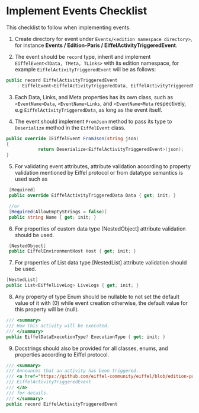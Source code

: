 # Implement Events Checklist

This checklist to follow when implementing events. 

1. 
   Create directory for event under `Events/<edition namespace directory>`, for instance **Events / Edition-Paris / EiffelActivityTriggeredEvent**.

2. The event should be `record` type, inherit and implement `EiffelEvent<TData, TMeta, TLinks>` with its edition namespace, for example  `EiffelActivityTriggeredEvent` will be as follows:


```c#
public record EiffelActivityTriggeredEvent
    : EiffelEvent<EiffelActivityTriggeredData, EiffelActivityTriggeredMeta, EiffelActivityTriggeredLinks>
```

3. Each Data, Links, and Meta properties has its own class, such as `<EventName>Data`, `<EventName>Links`, and `<EventName>Meta` respectively, e.g `EiffelActivityTriggeredData`, as long as the event itself.

4. The event should implement `FromJson` method to pass its type to `Deserialize` method in the `EiffelEvent` class.


```c#
public override IEiffelEvent FromJson(string json)
{
            return Deserialize<EiffelActivityTriggeredEvent>(json);
}
```

5. For validating event attributes, attribute validation according to property validation mentioned by Eiffel protocol or  from datatype semantics is used such as 


```c#
 [Required]
 public override EiffelActivityTriggeredData Data { get; init; }

 //or
 [Required(AllowEmptyStrings = false)]
 public string Name { get; init; }
```

6. For properties of custom data type [NestedObject] attribute validation should be used.


```c#
 [NestedObject]
 public EiffelEnvironmentHost Host { get; init; }
```

7. For properties of List data type [NestedList] attribute validation should be used.


```c#
[NestedList]
public List<EiffelLiveLog> LiveLogs { get; init; }
```

8. Any property of type Enum should be nullable to not set the default value of it with (0) while event creation otherwise, the default value for this property will be (null).


```c#
/// <summary>
/// How this activity will be executed.
/// </summary>
public EiffelDataExecutionType? ExecutionType { get; init; }
```

9. Docstrings should also be provided for all classes, enums, and properties according to Eiffel protocol.


```c#
/// <summary>
/// Announces that an activity has been triggered.
/// <a href="https://github.com/eiffel-community/eiffel/blob/edition-paris/eiffel-vocabulary/EiffelActivityTriggeredEvent.md">
/// EiffelActivityTriggeredEvent
/// </a>
/// for details.
/// </summary>
public record EiffelActivityTriggeredEvent
```

